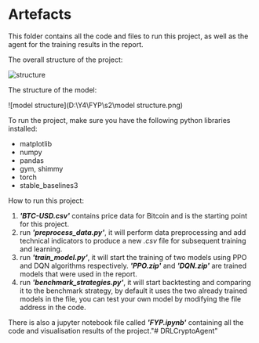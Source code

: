 # Artefacts

This folder contains all the code and files to run this project, as well as the agent for the training results in the report.



The overall structure of the project:

![structure](D:\Y4\FYP\s2\structure.png)



The structure of the model:

![model structure](D:\Y4\FYP\s2\model structure.png)



To run the project, make sure you have the following python libraries installed:

- matplotlib
- numpy
- pandas
- gym, shimmy
- torch
- stable_baselines3



How to run this project:

1. ***'BTC-USD.csv'*** contains price data for Bitcoin and is the starting point for this project.
2. run ***'preprocess_data.py'***, it will perform data preprocessing and add technical indicators to produce a new *.csv* file for subsequent training and learning.
3. run ***'train_model.py'***, it will start the training of two models using PPO and DQN algorithms respectively. ***'PPO.zip'*** and ***'DQN.zip'*** are trained models that were used in the report.
4. run ***'benchmark_strategies.py'***, it will start backtesting and comparing it to the benchmark strategy, by default it uses the two already trained models in the file, you can test your own model by modifying the file address in the code.



There is also a jupyter notebook file called ***'FYP.ipynb'*** containing all the code and visualisation results of the project."# DRLCryptoAgent" 
